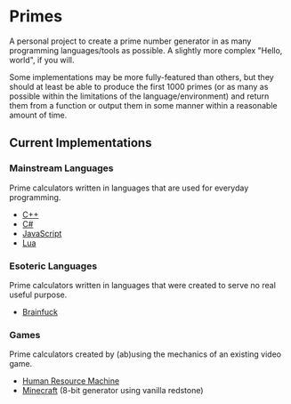 # Primes
A personal project to create a prime number generator in as many programming languages/tools as possible. A slightly more complex "Hello, world", if you will.

Some implementations may be more fully-featured than others, but they should at least be able to produce the first 1000 primes (or as many as possible within the limitations of the language/environment) and return them from a function or output them in some manner within a reasonable amount of time.

## Current Implementations
### Mainstream Languages
Prime calculators written in languages that are used for everyday programming.
- [C++](./c-plus-plus/)
- [C#](./c-sharp/)
- [JavaScript](./javascript/)
- [Lua](./lua/)

### Esoteric Languages
Prime calculators written in languages that were created to serve no real useful purpose.
- [Brainfuck](./esoteric-languages/brainfuck/)

### Games
Prime calculators created by (ab)using the mechanics of an existing video game.
- [Human Resource Machine](./games/human-resource-machine/)
- [Minecraft](./games/minecraft/) (8-bit generator using vanilla redstone)
